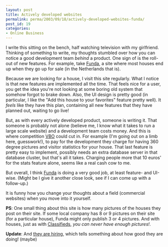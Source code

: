 ```yaml
---
layout: post
title: Actively developed websites
permalink: perma/2003/09/18/actively-developed-websites-funda/
post_id: 19
categories: 
- Online Business
---
```


I write this sitting on the bench, half watching television with my girlfriend. Thinking of something to write, my thoughts stumbled over how you can notice a good development team _behind_ a product. One sign of is the roll-out of new features. For example, take [Funda](http:/www.funda.nl/), a site where most houses end up when they go up for sale (in the Netherlands that is).

Because we are looking for a house, I visit this site regularly. What I notice is that new features are implemented all the time. That feels nice for a user, you get the idea you're not looking at some boring old system that somehow forgot to brake down. Also, the UI design is pretty good (in particular, I like the "Add this house to your favorites" feature pretty well). It _feels_ like they have this plan, containing all new features that they have planned out, waiting to go live!

But, as with every actively developed product, someone is writing it. That someone is probably not alone (believe me, I know what it takes to run a large scale website) and a development team costs money. And this is where competition [VBO](http:/www.vbo.nl/) could cut in. For example (I'm going out on a limb here, guesswork!), to pay for the development they charge for having 360 degree pictures and visitor statistics for your house. That last feature is pretty easy to implement, possibly needs an extra database server in that database cluster, but that's all it takes. Charging people more that 10 euros' for the stats feature alone, seems like a real cash cow to me.

But overall, I think [Funda](http:/www.funda.nl/) is doing a very good job, at least feature- and UI-wise. (Might be I give it another close look, see if I can come up with a follow-up.)

It is funny how you change your thoughts about a field (commercial websites) when you move into it yourself.

**PS**: One small thing about this site is how many pictures of the houses they post on their site. If some local company has 8 or 9 pictures on their site (for a particular house), Funda might only publish 3 or 4 pictures. And with houses, just as with [Classifieds](http:/www.marktplaats.nl/), *you can never have enough pictures!*.

**Update**: And [they are hiring](http://www.funda.nl/about/default.aspx?pagina=/nl/algemene-teksten-funda-sites/fundanl/over-funda/werken-bij-funda), which tells something about how good they are doing! (maybe)
